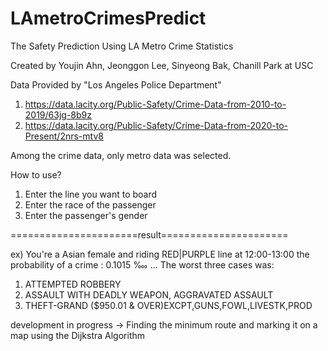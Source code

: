 # LAmetroCrimesPredict
The Safety Prediction Using LA Metro Crime Statistics

Created by Youjin Ahn, Jeonggon Lee, Sinyeong Bak, Chanill Park at USC


Data Provided by "Los Angeles Police Department"
1) https://data.lacity.org/Public-Safety/Crime-Data-from-2010-to-2019/63jg-8b9z
2) https://data.lacity.org/Public-Safety/Crime-Data-from-2020-to-Present/2nrs-mtv8

Among the crime data, only metro data was selected.


How to use?
1) Enter the line you want to board
2) Enter the race of the passenger
3) Enter the passenger's gender

======================result======================

ex) You're a Asian female and riding RED|PURPLE line at 12:00-13:00
the probability of a crime : 0.1015 ‱
...
The worst three cases was:
1. ATTEMPTED ROBBERY
2. ASSAULT WITH DEADLY WEAPON, AGGRAVATED ASSAULT
3. THEFT-GRAND ($950.01 & OVER)EXCPT,GUNS,FOWL,LIVESTK,PROD



development in progress
-> Finding the minimum route and marking it on a map using the Dijkstra Algorithm
